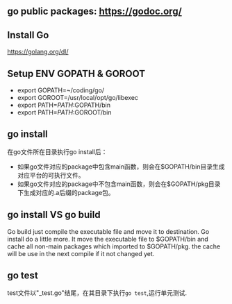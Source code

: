 ## go public packages: https://godoc.org/
## Install Go
https://golang.org/dl/

## Setup ENV GOPATH & GOROOT 
- export GOPATH=~/coding/go/
- export GOROOT=/usr/local/opt/go/libexec
- export PATH=$PATH:$GOPATH/bin
- export PATH=$PATH:$GOROOT/bin

## go install 
在go文件所在目录执行go install后：
- 如果go文件对应的package中包含main函数，则会在$GOPATH/bin目录生成对应平台的可执行文件。
- 如果go文件对应的package中不包含main函数，则会在$GOPATH/pkg目录下生成对应的.a后缀的package包。

## go install VS go build
Go build just compile the executable file and move it to destination.
Go install do a little more. It move the executable file to $GOPATH/bin and cache all non-main packages which imported to $GOPATH/pkg. the cache will be use in the next compile if it not changed yet.

## go test
test文件以"_test.go"结尾，在其目录下执行`go test`,运行单元测试.



